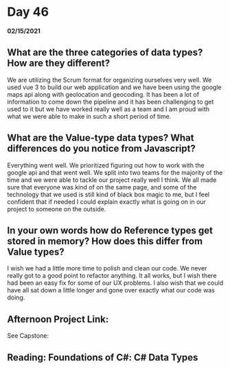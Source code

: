 # Day 46
__02/15/2021__

## What are the three categories of data types? How are they different?

We are utilizing the Scrum format for organizing ourselves very well. We used vue 3 to build our web application and we have been using the google maps api along with geolocation and geocoding. It has been a lot of information to come down the pipeline and it has been challenging to get used to it but we have worked really well as a team and I am proud with what we were able to make in such a short period of time.

## What are the Value-type data types? What differences do you notice from Javascript?

Everything went well. We prioritized figuring out how to work with the google api and that went well. We split into two teams for the majority of the time and we were able to tackle our project really well I think. We all made sure that everyone was kind of on the same page, and some of the technology that we used is still kind of black box magic to me, but I feel confident that if needed I could explain exactly what is going on in our project to someone on the outside.


## In your own words how do Reference types get stored in memory? How does this differ from Value types?

I wish we had a little more time to polish and clean our code. We never really got to a good point to refactor anything. It all works, but I wish there had been an easy fix for some of our UX problems. I also wish that we could have all sat down a little longer and gone over exactly what our code was doing.


## Afternoon Project Link:

See Capstone:


## Reading: Foundations of C#: C# Data Types